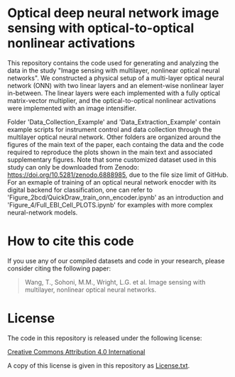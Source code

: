 # Optical deep neural network image sensing with optical-to-optical nonlinear activations

This repository contains the code used for generating and analyzing the data in the study "Image sensing with multilayer, nonlinear optical neural networks". We constructed a physical setup of a multi-layer optical neural network (ONN) with two linear layers and an element-wise nonlinear layer in-between. The linear layers were each implemented with a fully optical matrix-vector multiplier, and the optical-to-optical nonlinear activations were implemented with an image intensifier.

Folder 'Data_Collection_Example' and 'Data_Extraction_Example' contain example scripts for instrument control and data collection through the multilayer optical neural network. Other folders are organized around the figures of the main text of the paper, each containg the data and the code required to reproduce the plots shown in the main text and associated supplementary figures. Note that some customized dataset used in this study can only be downloaded from Zenodo: https://doi.org/10.5281/zenodo.6888985, due to the file size limit of GitHub. For an exmaple of training of an optical neural network enocder with its digital backend for classification, one can refer to 'Figure_2bcd/QuickDraw_train_onn_encoder.ipynb' as an introduction and 'Figure_4/Full_EBI_Cell_PLOTS.ipynb' for examples with more complex neural-network models.

# How to cite this code

If you use any of our compiled datasets and code in your research, please consider citing the following paper:

> Wang, T., Sohoni, M.M., Wright, L.G. et al. Image sensing with multilayer, nonlinear optical neural networks.

# License

The code in this repository is released under the following license:

[Creative Commons Attribution 4.0 International](https://creativecommons.org/licenses/by/4.0/)

A copy of this license is given in this repository as [License.txt](https://github.com/mcmahon-lab/Image-sensing-with-multilayer-nonlinear-optical-neural-networks/blob/master/License.txt).
